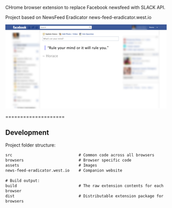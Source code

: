 

CHrome browser extension to replace Facebook newsfeed with SLACK API.

Project based on NewsFeed Eradicator
news-feed-eradicator.west.io

![Screenshot](https://raw.githubusercontent.com/jordwest/news-feed-eradicator/master/assets/screenshot.jpg)

====================

Development
-----------
Project folder structure:

    src                             # Common code across all browsers
    browsers                        # Browser specific code
    assets                          # Images
    news-feed-eradicator.west.io    # Companion website

    # Build output:
    build                           # The raw extension contents for each browser
    dist                            # Distributable extension package for browsers
